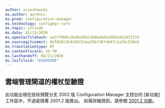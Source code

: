 ```yaml
---
author: aczechowski
ms.author: aaroncz
ms.prod: configuration-manager
ms.technology: configmgr-core
ms.topic: include
ms.date: 02/13/2020
ms.openlocfilehash: ae3ff9b9c26a9a16514b0ed4da58b92461d23724
ms.sourcegitcommit: bbf820c35414bf2cba356f30fe047c1a34c5384d
ms.translationtype: HT
ms.contentlocale: zh-TW
ms.lasthandoff: 04/21/2020
ms.locfileid: "81691566"
---
```

## <a name="token-based-authentication-for-cloud-management-gateway"></a><a name="bkmk_cmg"></a> 雲端管理閘道的權杖型驗證

<!--5686290-->

此功能出現在技術預覽分支 2002 版 Configuration Manager 主控台的 [新功能]  工作區中，不過是隨著 2001.2 版推出。 如需詳細資訊，請參閱 [2001.2 功能](../../technical-preview-2001-2.md#bkmk_cmg)。

